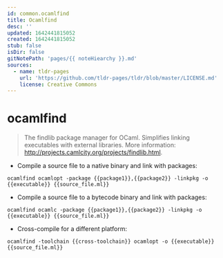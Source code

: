 ```yaml
---
id: common.ocamlfind
title: Ocamlfind
desc: ''
updated: 1642441815052
created: 1642441815052
stub: false
isDir: false
gitNotePath: 'pages/{{ noteHiearchy }}.md'
sources:
  - name: tldr-pages
    url: 'https://github.com/tldr-pages/tldr/blob/master/LICENSE.md'
    license: Creative Commons
---
```

# ocamlfind

> The findlib package manager for OCaml.
> Simplifies linking executables with external libraries.
> More information: <http://projects.camlcity.org/projects/findlib.html>.

- Compile a source file to a native binary and link with packages:

`ocamlfind ocamlopt -package {{package1}},{{package2}} -linkpkg -o {{executable}} {{source_file.ml}}`

- Compile a source file to a bytecode binary and link with packages:

`ocamlfind ocamlc -package {{package1}},{{package2}} -linkpkg -o {{executable}} {{source_file.ml}}`

- Cross-compile for a different platform:

`ocamlfind -toolchain {{cross-toolchain}} ocamlopt -o {{executable}} {{source_file.ml}}`

